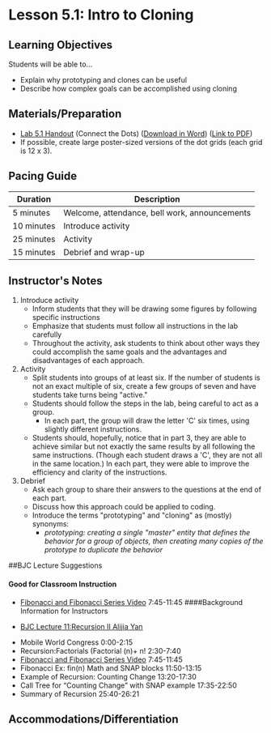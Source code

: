 <!--- TODO: This is very much a first attempt at this lesson.  Feedback on whether or not this hits the high-level goals is greatly appreciated. -->

# Lesson 5.1: Intro to Cloning

## Learning Objectives

Students will be able to...

-   Explain why prototyping and clones can be useful
-   Describe how complex goals can be accomplished using cloning

## Materials/Preparation
- [Lab 5.1 Handout](lab_51.md) (Connect the Dots) ([Download in Word](https://tealsk12.gitbooks.io/introduction-to-computer-science/content/Unit%205%20Word/Lab%205.1%20Connect%20the%20Dots.docx)) ([Link to PDF](https://tealsk12.gitbooks.io/introduction-to-computer-science/content/Unit%205%20PDF/Lab%205.1%20Connect%20the%20Dots.pdf))
- If possible, create large poster-sized versions of the dot grids (each grid is 12 x 3).

## Pacing Guide
| Duration  | Description                                   |
| --------- | --------------------------------------------- |
| 5 minutes | Welcome, attendance, bell work, announcements |
| 10 minutes | Introduce activity |
| 25 minutes | Activity |
| 15 minutes | Debrief and wrap-up|

## Instructor's Notes

1. Introduce activity
    * Inform students that they will be drawing some figures by following specific instructions
    * Emphasize that students must follow all instructions in the lab carefully
    * Throughout the activity, ask students to think about other ways they could accomplish the same goals and the advantages and disadvantages of each approach.
2. Activity
    * Split students into groups of at least six.  If the number of students is not an exact multiple of six, create a few groups of seven and have students take turns being "active."
    * Students should follow the steps in the lab, being careful to act as a group.
        * In each part, the group will draw the letter 'C' six times, using slightly different instructions.
    * Students should, hopefully, notice that in part 3, they are able to achieve similar but not exactly the same results by all following the same instructions.  (Though each student draws a 'C', they are not all in the same location.)  In each part, they were able to improve the efficiency and clarity of the instructions.
3. Debrief
    * Ask each group to share their answers to the questions at the end of each part.
    * Discuss how this approach could be applied to coding.
    * Introduce the terms "prototyping" and "cloning" as (mostly) synonyms:
        * _prototyping: creating a single "master" entity that defines the behavior for a group of objects, then creating many copies of the prototype to duplicate the behavior_

##BJC Lecture Suggestions 

#### Good for Classroom Instruction 
 - [Fibonacci and Fibonacci Series Video](http://www.youtube.com/watch?v=w2d_snYBLeY&t=7m45s) 7:45-11:45
####Background Information for Instructors

* [BJC Lecture 11:Recursion II Alijia Yan](https://www.youtube.com/watch?v=w2d_snYBLeY&index=11&list=PLA4F0F0CA4A3EE7F4)
 - Mobile World Congress 0:00-2:15
 - Recursion:Factorials (Factorial (n)+ n! 2:30-7:40
 - [Fibonacci and Fibonacci Series Video](http://www.youtube.com/watch?v=w2d_snYBLeY&t=7m45s)  7:45-11:45
  - Fibonacci Ex: fin(n) Math and SNAP blocks 11:50-13:15
 - Example of Recursion: Counting Change 13:20-17:30
 - Call Tree for “Counting Change” with SNAP example 17:35-22:50
 - Summary of Recursion 25:40-26:21


## Accommodations/Differentiation
